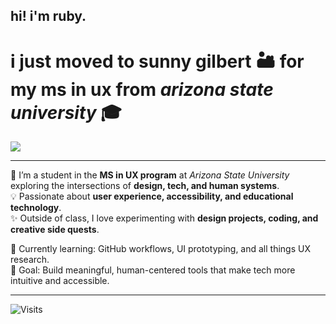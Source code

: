## hi! i'm ruby.

# i just moved to **sunny** gilbert 🏜️ for my **ms in ux** from *arizona state university* 🎓

![](https://wttr.in/Gilbert.png?m)


---

🎨 I’m a student in the **MS in UX program** at *Arizona State University* exploring the intersections of **design, tech, and human systems**.  
💡 Passionate about **user experience, accessibility, and educational technology**.  
✨ Outside of class, I love experimenting with **design projects, coding, and creative side quests**.  

🌱 Currently learning: GitHub workflows, UI prototyping, and all things UX research.  
📌 Goal: Build meaningful, human-centered tools that make tech more intuitive and accessible.  

---

![Visits](https://visitor-badge.laobi.icu/badge?page_id=rubyhassan)


<!--
**rubyhassan/rubyhassan** is a ✨ _special_ ✨ repository because its `README.md` (this file) appears on your GitHub profile.

Here are some ideas to get you started:

- 🔭 I’m currently working on ...
- 🌱 I’m currently learning ...
- 👯 I’m looking to collaborate on ...
- 🤔 I’m looking for help with ...
- 💬 Ask me about ...
- 📫 How to reach me: ...
- 😄 Pronouns: ...
- ⚡ Fun fact: ...
-->
